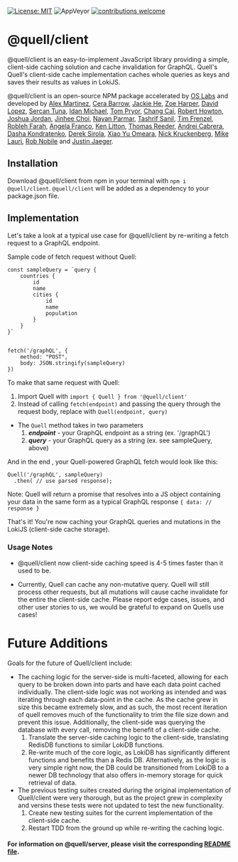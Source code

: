 
[![License: MIT](https://img.shields.io/badge/License-MIT-yellow.svg)](https://github.com/open-source-labs/Quell/blob/master/LICENSE)
![AppVeyor](https://img.shields.io/badge/version-5.0.0-blue.svg)
[![contributions welcome](https://img.shields.io/badge/contributions-welcome-brightgreen.svg?style=flat)](https://github.com/open-source-labs/Quell/issues)

# @quell/client

@quell/client is an easy-to-implement JavaScript library providing a simple, client-side caching solution and cache invalidation for GraphQL. Quell's Quell's client-side cache implementation caches whole queries as keys and saves their results as values in LokiJS. 

@quell/client is an open-source NPM package accelerated by [OS Labs](https://github.com/open-source-labs) and developed by [Alex Martinez](https://github.com/alexmartinez123), [Cera Barrow](https://github.com/cerab), [Jackie He](https://github.com/Jckhe), [Zoe Harper](https://github.com/ContraireZoe), [David Lopez](https://github.com/DavidMPLopez), [Sercan Tuna](https://github.com/srcntuna), [Idan Michael](https://github.com/IdanMichael), [Tom Pryor](https://github.com/Turmbeoz), [Chang Cai](https://github.com/ccai89), [Robert Howton](https://github.com/roberthowton), [Joshua Jordan](https://github.com/jjordan-90), [Jinhee Choi](https://github.com/jcroadmovie), [Nayan Parmar](https://github.com/nparmar1), [Tashrif Sanil](https://github.com/tashrifsanil), [Tim Frenzel](https://github.com/TimFrenzel), [Robleh Farah](https://github.com/farahrobleh), [Angela Franco](https://github.com/ajfranco18), [Ken Litton](https://github.com/kenlitton), [Thomas Reeder](https://github.com/nomtomnom), [Andrei Cabrera](https://github.com/Andreicabrerao), [Dasha Kondratenko](https://github.com/dasha-k), [Derek Sirola](https://github.com/dsirola1), [Xiao Yu Omeara](https://github.com/xyomeara), [Nick Kruckenberg](https://github.com/kruckenberg), [Mike Lauri](https://github.com/MichaelLauri), [Rob Nobile](https://github.com/RobNobile) and [Justin Jaeger](https://github.com/justinjaeger).

## Installation

Download @quell/client from npm in your terminal with `npm i @quell/client`.
`@quell/client` will be added as a dependency to your package.json file.

## Implementation

Let's take a look at a typical use case for @quell/client by re-writing a fetch request to a GraphQL endpoint.

Sample code of fetch request without Quell:

```
const sampleQuery = `query {
    countries {
        id
        name
        cities {
            id
            name
            population
        }
    }
}`


fetch('/graphQL', {
    method: "POST",
    body: JSON.stringify(sampleQuery)
})
```

To make that same request with Quell:

1. Import Quell with `import { Quell } from '@quell/client'`
2. Instead of calling `fetch(endpoint)` and passing the query through the request body, replace with `Quell(endpoint, query)`

- The `Quell` method takes in two parameters
  1. **_endpoint_** - your GraphQL endpoint as a string (ex. '/graphQL')
  2. **_query_** - your GraphQL query as a string (ex. see sampleQuery, above)


And in the end , your Quell-powered GraphQL fetch would look like this:

```
Quell('/graphQL', sampleQuery)
  .then( // use parsed response);
```

Note: Quell will return a promise that resolves into a JS object containing your data in the same form as a typical GraphQL response `{ data: // response }`

That's it! You're now caching your GraphQL queries and mutations in the LokiJS (client-side cache storage).

### Usage Notes

- @quell/client now client-side caching speed is 4-5 times faster than it used to be.

- Currently, Quell can cache any non-mutative query. Quell will still process other requests, but all mutations will cause cache invalidate for the entire the client-side cache. Please report edge cases, issues, and other user stories to us, we would be grateful to expand on Quells use cases! 

# Future Additions
Goals for the future of Quell/client include:
  - The caching logic for the server-side is multi-faceted, allowing for each query to be broken down into parts and have each data point cached individually. The client-side logic was not working as intended and was iterating through each data-point in the cache. As the cache grew in size this became extremely slow, and as such, the most recent iteration of quell removes much of the functionality to trim the file size down and prevent this issue. Additionally, the client-side was querying the database with every call, removing the benefit of a client-side cache. 
    1) Translate the server-side caching logic to the client-side, translating RedisDB functions to similar LokiDB functions.
    2) Re-write much of the core logic, as LokiDB has significantly different functions and benefits than a Redis DB. Alternatively, as the logic is very simple right now, the DB could be transitioned from LokiDB to a newer DB technology that also offers in-memory storage for quick retrieval of data. 
  - The previous testing suites created during the original implementation of Quell/client were very thorough, but as the project grew in complexity and versins these tests were not updated to test the new functionality. 
    1) Create new testing suites for the current implementation of the client-side cache.
    2) Restart TDD from the ground up while re-writing the caching logic. 

#### For information on @quell/server, please visit the corresponding [README file](https://github.com/open-source-labs/Quell/tree/main/quell-server).
